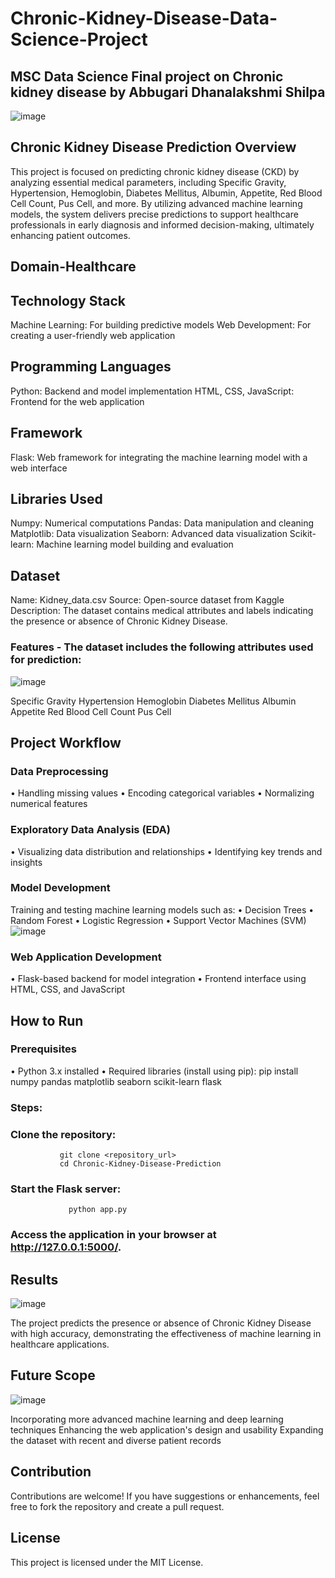 # Chronic-Kidney-Disease-Data-Science-Project
## MSC Data Science Final project on Chronic kidney disease by Abbugari Dhanalakshmi Shilpa
![image](https://github.com/user-attachments/assets/14d6b71b-2c34-4bde-b7a1-e2ee2cc480cf)


## Chronic Kidney Disease Prediction Overview
This project is focused on predicting chronic kidney disease (CKD) by analyzing essential medical parameters, including Specific Gravity, Hypertension, Hemoglobin, Diabetes Mellitus, Albumin, Appetite, Red Blood Cell Count, Pus Cell, and more. By utilizing advanced machine learning models, the system delivers precise predictions to support healthcare professionals in early diagnosis and informed decision-making, ultimately enhancing patient outcomes.
 
## Domain-Healthcare

## Technology Stack
Machine Learning: For building predictive models
Web Development: For creating a user-friendly web application
## Programming Languages
Python: Backend and model implementation
HTML, CSS, JavaScript: Frontend for the web application
## Framework
Flask: Web framework for integrating the machine learning model with a web interface
## Libraries Used
Numpy: Numerical computations
Pandas: Data manipulation and cleaning
Matplotlib: Data visualization
Seaborn: Advanced data visualization
Scikit-learn: Machine learning model building and evaluation
## Dataset
Name: Kidney_data.csv
Source: Open-source dataset from Kaggle
Description: The dataset contains medical attributes and labels indicating the presence or absence of Chronic Kidney Disease.
### Features - The dataset includes the following attributes used for prediction:
![image](https://github.com/user-attachments/assets/ad924cad-faf5-49b8-a4c6-fe4c45dd27ab)

 
Specific Gravity
Hypertension
Hemoglobin
Diabetes Mellitus
Albumin
Appetite
Red Blood Cell Count
Pus Cell
## Project Workflow
### Data Preprocessing
•	Handling missing values
•	Encoding categorical variables
•	Normalizing numerical features
### Exploratory Data Analysis (EDA)
•	Visualizing data distribution and relationships
•	Identifying key trends and insights
### Model Development
Training and testing machine learning models such as:
•	Decision Trees
•	Random Forest
•	Logistic Regression
•	Support Vector Machines (SVM)
![image](https://github.com/user-attachments/assets/8aef74c2-3f74-46cf-b45c-eea77a8fd351)

 
### Web Application Development
•	Flask-based backend for model integration
•	Frontend interface using HTML, CSS, and JavaScript
## How to Run
### Prerequisites
•	Python 3.x installed
•	Required libraries (install using pip):
               pip install numpy pandas matplotlib seaborn scikit-learn flask  
### Steps:
### 	Clone the repository:
               git clone <repository_url>  
               cd Chronic-Kidney-Disease-Prediction  
### Start the Flask server:
                 python app.py  
###	Access the application in your browser at http://127.0.0.1:5000/.
## Results
![image](https://github.com/user-attachments/assets/5450399d-e108-46f8-9996-27c679986293)

The project predicts the presence or absence of Chronic Kidney Disease with high accuracy, demonstrating the effectiveness of machine learning in healthcare applications.
 
## Future Scope
![image](https://github.com/user-attachments/assets/cd0f915e-74e6-49ac-a8cb-ea28c5a5f741)

Incorporating more advanced machine learning and deep learning techniques
Enhancing the web application's design and usability
Expanding the dataset with recent and diverse patient records
 
## Contribution
Contributions are welcome! If you have suggestions or enhancements, feel free to fork the repository and create a pull request.

## License
This project is licensed under the MIT License.
